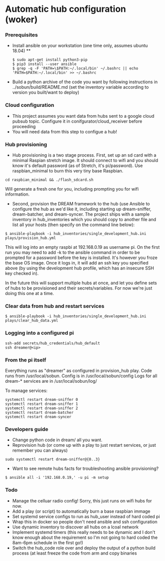 # Automatic hub configuration (woker)

### Prerequisites
* <Provisioning workstation only> Install ansible on your workstation (one time only, assumes ubuntu 18.04)
  ** 
  ```
  $ sudo apt-get install python3-pip
  $ pip3 install --user ansible
  $ grep -q -F 'PATH=\$PATH:~/.local/bin' ~/.bashrc || echo 'PATH=$PATH:~/.local/bin' >> ~/.bashrc
  ```
* Build a python archive of the code you want by following instructions in ../sobun/build/README.md (set the inventory variable according to version you built/want to deploy)

### Cloud configuration
* This project assumes you want data from hubs sent to a google cloud pubsub topic.  Configure it in conifgurator/cloud_receiver before proceeding
* You will need data from this step to configue a hub!

### Hub provisioning
* Hub provisioning is a two stage process.  First, set up an sd card with a minimal Raspian stretch image.  It should connect to wifi and you should know it's default password (as of Stretch, it's pi/password).  Use raspbian_minimal to burn this very tiny base Raspbian.
```
cd raspbian_minimal && ./flash_sdcard.sh
```

Will generate a fresh one for you, including prompting you for wifi information.

* Second, provision the DREAM framework to the hub (use Ansible to configure the hub as we'd like it, including starting up dream-sniffer, dream-batcher, and dream-syncer.  The project ships with a sample inventory in hub_inventories which you should copy to another file and list all your hosts (then specify on the command line below):

```
$ ansible-playbook -i hub_inventories/single_development_hub.ini plays/provision_hub.yml 
```

This will log into an empty raspbi at 192.168.0.19 as username pi.  On the first run you may need to add -k to the ansible command in order to be prompted for a password before the key is installed.  It's however you froze the base OS image.  Once it logs in, it will add an ssh key you specified above (by using the development hub profile, which has an insecure SSH key checked in).

In the future this will support multiple hubs at once, and let you define sets of hubs to be provisioned and their secrets/variables.  For now we're just doing this one at a time.

### Clear data from hub and restart services
```
$ ansible-playbook -i hub_inventories/single_development_hub.ini plays/clear_hub_data.yml
```


### Logging into a configured pi
```
ssh-add secrets/hub_credentials/hub_default
ssh dreamer@<ip>
```


### From the pi itself
Everything runs as "dreamer" as configured in provision_hub play.
Code runs from /usr/local/sobun.
Config is in /usr/local/sobun/config
Logs for all dream-* services are in /usr/local/sobun/log/

To manage services:
```
systemctl restart dream-sniffer 0
systemctl restart dream-sniffer 1
systemctl restart dream-sniffer 2
systemctl restart dream-batcher
systemctl restart dream-syncer
```

### Developers guide
* Change python code in dream/ all you want.
* Reprovision hub (or come up with a play to just restart services, or just remember you can always)
``` 
sudo systemctl restart dream-sniffer@{0..3}
```
* Want to see remote hubs facts for troubleshooting ansible provisioning?
```
$ ansible all -i '192.168.0.19,' -u pi -m setup
```

### Todo
* Manage the celluar radio config!  Sorry, this just runs on wifi hubs for now.
* Add a play (or script) to automatically burn a base raspbian immage
* Set systemd service configs to run as hub_user instead of hard coded pi
* Wrap this in docker so people don't need ansible and ssh configuration
* Use dynamic inventory to discover all hubs on a lcoal network 
* Implement systemd timers (this really needs to be dynamic and I don't know enough about the requirement so I'm not going to hard coded the 8am-6pm schedule in the first go!)
* Switch the hub_code role over and deploy the output of a python build process (at least freeze the code from arm and copy binaries
